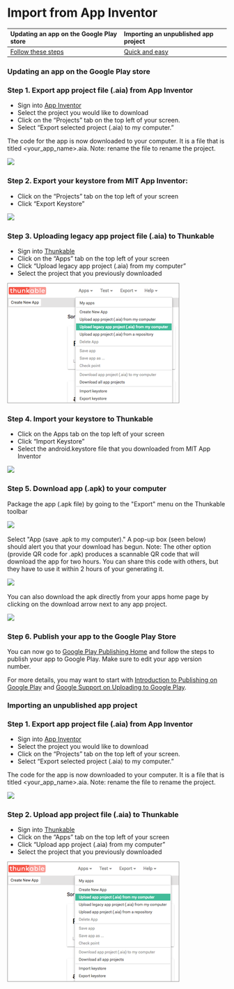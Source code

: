 # Import from App Inventor

| Updating an app on the Google Play store | Importing an unpublished app project |
| :--- | :--- |
| [Follow these steps](import-from-app-inventor.md#updating-an-app) | [Quick and easy](import-from-app-inventor.md#importing-a-project) |

### Updating an app on the Google Play store <a id="updating-an-app"></a>

### Step 1. Export app project file \(.aia\) from App Inventor

* Sign into [App Inventor](http://ai2.appinventor.mit.edu/) 
* Select the project you would like to download
* Click on the “Projects” tab on the top left of your screen.
* Select “Export selected project \(.aia\) to my computer.”

The code for the app is now downloaded to your computer. It is a file that is titled &lt;your\_app\_name&gt;.aia. Note: rename the file to rename the project.

![](https://thunkable.com/explore/img/ai-thunkable-images/download_from_ai.png)

### Step 2. Export your keystore from MIT App Inventor: <a id="exporting-your-keystore-from-mit-app-inventor"></a>

* Click on the “Projects” tab on the top left of your screen
* Click “Export Keystore”

![](https://thunkable.com/explore/img/ai-thunkable-images/export_keystore.png)

### Step 3. Uploading legacy app project file \(.aia\) to Thunkable

* Sign into [Thunkable](https://app.thunkable.com)
* Click on the “Apps” tab on the top left of your screen
* Click “Upload legacy app project \(.aia\) from my computer”
* Select the project that you previously downloaded

![](../../.gitbook/assets/legacy.png)

### Step 4. Import your keystore to Thunkable <a id="exporting-your-keystore-from-mit-app-inventor"></a>

* Click on the Apps tab on the top left of your screen
* Click “Import Keystore”
* Select the android.keystore file that you downloaded from MIT App Inventor

![](https://thunkable.com/explore/img/ai-thunkable-images/import_keystore.png)

### Step 5. Download app \(.apk\) to your computer <a id="exporting-your-keystore-from-mit-app-inventor"></a>

Package the app \(.apk file\) by going to the "Export" menu on the Thunkable toolbar

![](https://thunkable.com/explore/img/share/Build_Dropdown.png)

Select "App \(save .apk to my computer\)." A pop-up box \(seen below\) should alert you that your download has begun. Note: The other option \(provide QR code for .apk\) produces a scannable QR code that will download the app for two hours. You can share this code with others, but they have to use it within 2 hours of your generating it.

![](https://thunkable.com/explore/img/share/Build_Popup.png)

You can also download the apk directly from your apps home page by clicking on the download arrow next to any app project.

![](https://thunkable.com/explore/img/share/download_apk.png)

### Step 6. Publish your app to the Google Play Store <a id="exporting-your-keystore-from-mit-app-inventor"></a>

You can now go to [Google Play Publishing Home](https://play.google.com/apps/publish/signup/) and follow the steps to publish your app to Google Play. Make sure to edit your app version number.

For more details, you may want to start with [Introduction to Publishing on Google Play](https://developer.android.com/distribute/tools/launch-checklist.html) and [Google Support on Uploading to Google Play](https://support.google.com/googleplay/android-developer/answer/113469?hl=en&topic=2365624&ctx=topic).

### Importing an unpublished app project <a id="importing-a-project"></a>

### Step 1. Export app project file \(.aia\) from App Inventor

* Sign into [App Inventor](http://ai2.appinventor.mit.edu/) 
* Select the project you would like to download
* Click on the “Projects” tab on the top left of your screen.
* Select “Export selected project \(.aia\) to my computer.”

The code for the app is now downloaded to your computer. It is a file that is titled &lt;your\_app\_name&gt;.aia. Note: rename the file to rename the project.

![](https://thunkable.com/explore/img/ai-thunkable-images/download_from_ai.png)

### Step 2. Upload app project file \(.aia\) to Thunkable

* Sign into [Thunkable](https://app.thunkable.com)
* Click on the “Apps” tab on the top left of your screen
* Click “Upload app project \(.aia\) from my computer”
* Select the project that you previously downloaded

![](../../.gitbook/assets/import-thunkable.png)

